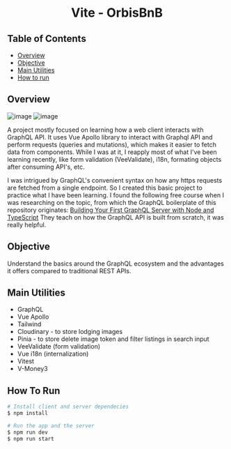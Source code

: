 
<h1 align="center">Vite - OrbisBnB</h1>

## Table of Contents

- [Overview](#overview)
- [Objective](#objective)
- [Main Utilities](#main-utilities)
- [How to run](#how-to-run)

## Overview

![image](https://res.cloudinary.com/dyswc6bns/image/upload/v1691304008/portfolio/web_orbisbnb_puma9h.png)
![image](https://res.cloudinary.com/dyswc6bns/image/upload/v1691304007/portfolio/mobile_orbisbnb_pigwc6.png)

A project mostly focused on learning how a web client interacts with GraphQL API. 
It uses Vue Apollo library to interact with Graphql API and perform requests (queries and mutations), which makes it easier to fetch data from components.
While I was at it, I reapply most of what I've been learning recently, like form validation (VeeValidate), i18n, formating objects after consuming API's, etc.

I was intrigued by GraphQL's convenient syntax on how any https requests are fetched from a single endpoint. So I created this basic project to practice what I have been learning. I found the following free course when I was researching on the topic, from which the GraphQL boilerplate of this repository originates:
[Building Your First GraphQL Server with Node and TypeScript](https://www.newline.co/courses/the-newline-guide-to-building-your-first-graphql-server-with-node-and-typescript)
They teach on how the GraphQL API is built from scratch, it was really helpful.

## Objective
Understand the basics around the GraphQL ecosystem and the advantages it offers compared to traditional REST APIs.

## Main Utilities

- GraphQL
- Vue Apollo
- Tailwind
- Cloudinary - to store lodging images
- Pinia - to store delete image token and filter listings in search input
- VeeValidate (form validation)
- Vue i18n (internalization)
- Vitest
- V-Money3

## How To Run

```bash
# Install client and server dependecies
$ npm install

# Run the app and the server
$ npm run dev
$ npm run start
```
